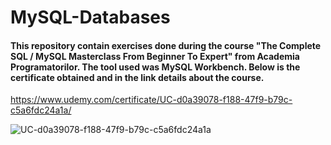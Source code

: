 # MySQL-Databases

#### This repository contain exercises done during the course "The Complete SQL / MySQL Masterclass From Beginner To Expert" from Academia Programatorilor. The tool used was MySQL Workbench. Below is the certificate obtained and in the link details about the course.

https://www.udemy.com/certificate/UC-d0a39078-f188-47f9-b79c-c5a6fdc24a1a/


![UC-d0a39078-f188-47f9-b79c-c5a6fdc24a1a](https://user-images.githubusercontent.com/90641668/161402585-db5b732d-9772-4f3d-a1d9-2e3d8a5cafd4.jpg)
